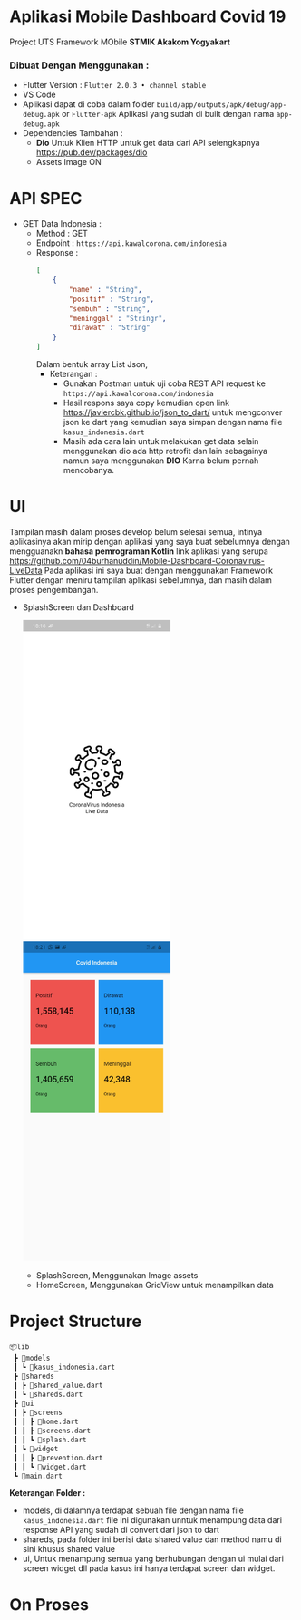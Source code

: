 # Aplikasi Mobile Dashboard Covid 19
Project UTS Framework MObile <b>STMIK Akakom Yogyakart</b>
### Dibuat Dengan Menggunakan :
- Flutter Version : `Flutter 2.0.3 • channel stable`
- VS Code
- Aplikasi dapat di coba dalam folder ```build/app/outputs/apk/debug/app-debug.apk``` or ```Flutter-apk``` Aplikasi yang sudah di built dengan nama `app-debug.apk`
- Dependencies Tambahan :
    - <b>Dio</b> Untuk Klien HTTP untuk get data dari API selengkapnya https://pub.dev/packages/dio
    - Assets Image ON
# API SPEC
- GET Data Indonesia :
    - Method : GET
    - Endpoint : `https://api.kawalcorona.com/indonesia`
    - Response :
        ```json
        [
            {
                "name" : "String",
                "positif" : "String",
                "sembuh" : "String",
                "meninggal" : "Stringr",
                "dirawat" : "String"
            }
        ]
        ```
        Dalam bentuk array List Json,
        - Keterangan :
            - Gunakan Postman untuk uji coba REST API request ke `https://api.kawalcorona.com/indonesia` 
            - Hasil respons saya copy kemudian open link https://javiercbk.github.io/json_to_dart/ untuk mengconver json ke dart yang kemudian saya simpan dengan nama file ```kasus_indonesia.dart```
            - Masih ada cara lain untuk melakukan get data selain menggunakan dio ada http retrofit dan lain sebagainya namun saya menggunakan <b>DIO</b> Karna belum pernah mencobanya.
# UI
Tampilan masih dalam proses develop belum selesai semua, intinya aplikasinya akan mirip dengan aplikasi yang saya buat sebelumnya dengan mengguanakn <b>bahasa pemrograman Kotlin</b> link aplikasi yang serupa https://github.com/04burhanuddin/Mobile-Dashboard-Coronavirus-LiveData Pada aplikasi ini saya buat dengan  menggunakan Framework Flutter dengan meniru tampilan aplikasi sebelumnya, dan masih dalam proses pengembangan.
- SplashScreen dan Dashboard
    
    <img src="ScreenShot/SplashScreen.jpg" width="260px"> <img src="ScreenShot/HOmeScreen.jpg" width="260px">
    - SplashScreen, Menggunakan Image assets
    - HomeScreen, Menggunakan GridView untuk menampilkan data

# Project Structure
```
📦lib
 ┣ 📂models
 ┃ ┗ 📜kasus_indonesia.dart
 ┣ 📂shareds
 ┃ ┣ 📜shared_value.dart
 ┃ ┗ 📜shareds.dart
 ┣ 📂ui
 ┃ ┣ 📂screens
 ┃ ┃ ┣ 📜home.dart
 ┃ ┃ ┣ 📜screens.dart
 ┃ ┃ ┗ 📜splash.dart
 ┃ ┗ 📂widget
 ┃ ┃ ┣ 📜prevention.dart
 ┃ ┃ ┗ 📜widget.dart
 ┗ 📜main.dart
 ```
 <b>Keterangan Folder :</b>
 - models, di dalamnya terdapat sebuah file dengan nama file `kasus_indonesia.dart` file ini digunakan unntuk menampung data dari response API yang sudah di convert dari json to dart 
 - shareds, pada folder ini berisi data shared value dan method namu di sini khusus shared value
 - ui, Untuk menampung semua yang berhubungan dengan ui mulai dari screen widget dll pada kasus ini hanya terdapat screen dan widget.

# On Proses
